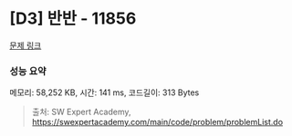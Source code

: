 # [D3] 반반 - 11856 

[문제 링크](https://swexpertacademy.com/main/code/problem/problemDetail.do?contestProbId=AXjS1GXqZ8gDFATi) 

### 성능 요약

메모리: 58,252 KB, 시간: 141 ms, 코드길이: 313 Bytes



> 출처: SW Expert Academy, https://swexpertacademy.com/main/code/problem/problemList.do